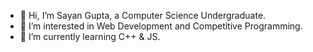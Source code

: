 - 👋 Hi, I’m Sayan Gupta, a Computer Science Undergraduate.
- 👀 I’m interested in Web Development and Competitive Programming.
- 🌱 I’m currently learning C++ & JS.

<!---
Sayan-001/Sayan-001 is a ✨ special ✨ repository because its `README.md` (this file) appears on your GitHub profile.
You can click the Preview link to take a look at your changes.
--->
